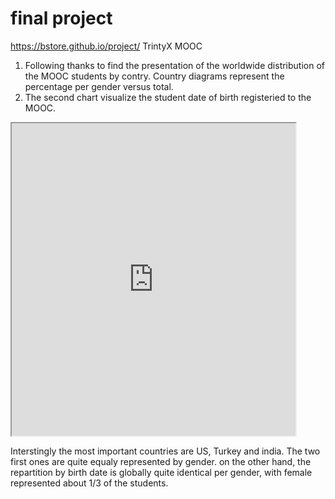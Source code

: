 # final project

https://bstore.github.io/project/
TrintyX MOOC
1. Following thanks to find the presentation of the worldwide distribution of the MOOC students by contry. Country diagrams represent the percentage per gender versus total. 
2. The second chart visualize the student date of birth registeried to the MOOC.

<iframe src= "https://public.tableau.com/views/MOOCTrinityXT005xstudentsenrollement2017March6/Tableaudebord1?:showVizHome=no&:embed=true" width="90%" height="500"></iframe>

Interstingly the most important countries are US, Turkey and india. The two first ones are quite equaly represented by gender.
on the other hand, the repartition by birth date is globally quite identical per gender, with female represented about 1/3 of the students.


